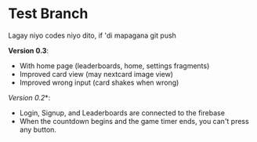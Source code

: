 # Test Branch
Lagay niyo codes niyo dito, if 'di mapagana git push

**Version 0.3**:
- With home page (leaderboards, home, settings fragments)
- Improved card view (may nextcard image view)
- Improved wrong input (card shakes when wrong)

*Version 0.2**:
- Login, Signup, and Leaderboards are connected to the firebase
- When the countdown begins and the game timer ends, you can't press any button.
